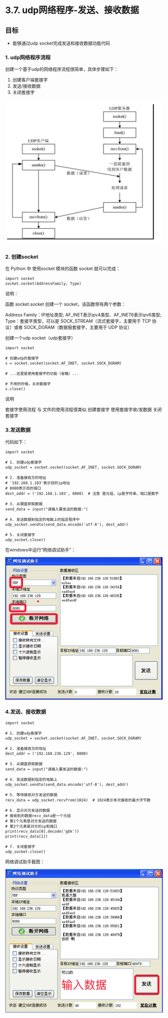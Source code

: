 # 3.7. udp网络程序-发送、接收数据

目标
--

*   能够通过udp socket完成发送和接收数据功能代码

### 1\. udp网络程序流程

创建一个基于udp的网络程序流程很简单，具体步骤如下：

1.  创建客户端套接字
2.  发送/接收数据
3.  关闭套接字

![](imgs/udpsocket使用流程.png)

### 2\. 创建socket

在 Python 中 使用socket 模块的函数 socket 就可以完成：

    import socket
    socket.socket(AddressFamily, Type)


说明：

函数 socket.socket 创建一个 socket，该函数带有两个参数：

Address Family：IP地址类型; AF\_INET表示ipv4类型、AF\_INET6表示ipv6类型; Type：套接字类型，可以是 SOCK\_STREAM（流式套接字，主要用于 TCP 协议）或者 SOCK\_DGRAM（数据报套接字，主要用于 UDP 协议）

创建一个udp socket（udp套接字）

    import socket
    
    # 创建udp的套接字
    s = socket.socket(socket.AF_INET, socket.SOCK_DGRAM)
    
    # ...这里是使用套接字的功能（省略）...
    
    # 不用的时候，关闭套接字
    s.close()


说明

套接字使用流程 与 文件的使用流程很类似 创建套接字 使用套接字收/发数据 关闭套接字

### 3.发送数据

代码如下：


    import socket
    
    # 1. 创建udp套接字
    udp_socket = socket.socket(socket.AF_INET, socket.SOCK_DGRAM)
    
    # 2. 准备接收方的地址
    # '192.168.1.103'表示目的ip地址
    # 8080表示目的端口
    dest_addr = ('192.168.1.103', 8080)  # 注意 是元组，ip是字符串，端口是数字
    
    # 3. 从键盘获取数据
    send_data = input("请输入要发送的数据:")
    
    # 4. 发送数据到指定的电脑上的指定程序中
    udp_socket.sendto(send_data.encode('utf-8'), dest_addr)
    
    # 5. 关闭套接字
    udp_socket.close()


在windows中运行“网络调试助手”：

![网络调试助手接收数据](imgs/网络调试助手接收数据.png)

### 4.发送、接收数据


    import socket
    
    # 1. 创建udp套接字
    udp_socket = socket.socket(socket.AF_INET, socket.SOCK_DGRAM)
    
    # 2. 准备接收方的地址
    dest_addr = ('192.168.236.129', 8080)
    
    # 3. 从键盘获取数据
    send_data = input("请输入要发送的数据:")
    
    # 4. 发送数据到指定的电脑上
    udp_socket.sendto(send_data.encode('utf-8'), dest_addr)
    
    # 5. 等待接收对方发送的数据
    recv_data = udp_socket.recvfrom(1024)  # 1024表示本次接收的最大字节数
    
    # 6. 显示对方发送的数据
    # 接收到的数据recv_data是一个元组
    # 第1个元素是对方发送的数据
    # 第2个元素是对方的ip和端口
    print(recv_data[0].decode('gbk'))
    print(recv_data[1])
    
    # 7. 关闭套接字
    udp_socket.close()


网络调试助手截图：

![网络调试助手接收数据](imgs/网络调试助手发送数据.png)